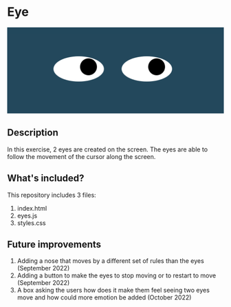 # Eye

<img src="EyeImage1.png" alt="Looks to the right" width="600" height="200">

## Description
In this exercise, 2 eyes are created on the screen. The eyes are able to follow the movement of the cursor along the screen. 

## What's included?
This repository includes 3 files:
1. index.html 
2. eyes.js 
3. styles.css 

## Future improvements
1. Adding a nose that moves by a different set of rules than the eyes (September 2022)
2. Adding a button to make the eyes to stop moving or to restart to move (September 2022)
3. A box asking the users how does it make them feel seeing two eyes move and how could more emotion be added (October 2022)

